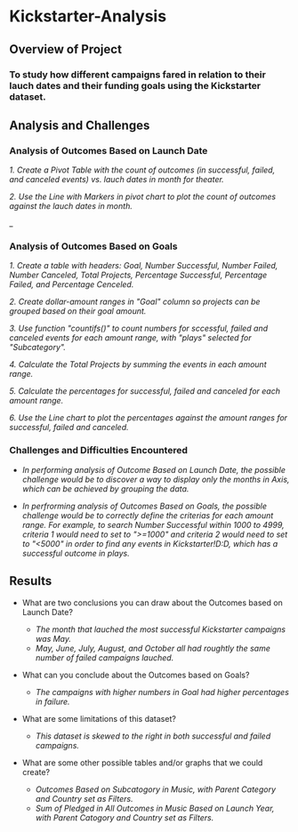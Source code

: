 # Kickstarter-Analysis

## **Overview of Project**

### To study how different campaigns fared in relation to their lauch dates and their funding goals using the Kickstarter dataset.

## **Analysis and Challenges**

### Analysis of Outcomes Based on Launch Date

  _1. Create a Pivot Table with the count of outcomes (in successful, failed, and canceled events) vs. lauch dates in month for theater._ 
  
  _2. Use the Line with Markers in pivot chart to plot the count of outcomes against the lauch dates in month._
  
  _

### Analysis of Outcomes Based on Goals

  _1. Create a table with headers: Goal, Number Successful, Number Failed, Number Canceled, Total Projects, Percentage Successful, Percentage Failed, and Percentage Cenceled._ 
  
  _2. Create dollar-amount ranges in "Goal" column so projects can be grouped based on their goal amount._ 
 
  _3. Use function "countifs()" to count numbers for sccessful, failed and canceled events for each amount range, with "plays" selected for "Subcategory"._ 
  
  _4. Calculate the Total Projects by summing the events in each amount range._ 
  
  _5. Calculate the percentages for successful, failed and canceled for each amount range._ 
  
  _6. Use the Line chart to plot the percentages against the amount ranges for successful, failed and canceled._

### Challenges and Difficulties Encountered

- _In performing analysis of Outcome Based on Launch Date, the possible challenge would be to discover a way to display only the months in Axis, which can be achieved by grouping the data._

- _In perfrorming analysis of Outcomes Based on Goals, the possible challenge would be to correctly define the criterias for each amount range. For example, to search Number Successful within 1000 to 4999, criteria 1 would need to set to ">=1000" and criteria 2 would need to set to "<5000" in order to find any events in Kickstarter!$D:$D, which has a successful outcome in plays._ 

## Results

- What are two conclusions you can draw about the Outcomes based on Launch Date?

  - _The month that lauched the most successful Kickstarter campaigns was May._
  - _May, June, July, August, and October all had roughtly the same number of failed campaigns lauched._

- What can you conclude about the Outcomes based on Goals?
  - _The campaigns with higher numbers in Goal had higher percentages in failure._

- What are some limitations of this dataset?
  - _This dataset is skewed to the right in both successful and failed campaigns._ 

- What are some other possible tables and/or graphs that we could create?
  - _Outcomes Based on Subcatogory in Music, with Parent Category and Country set as Filters._
  - _Sum of Pledged in All Outcomes in Music Based on Launch Year, with Parent Catogory and Country set as Filters._
